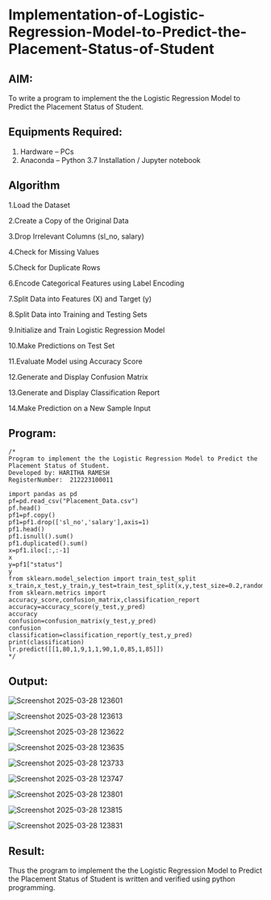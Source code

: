 # Implementation-of-Logistic-Regression-Model-to-Predict-the-Placement-Status-of-Student

## AIM:
To write a program to implement the the Logistic Regression Model to Predict the Placement Status of Student.

## Equipments Required:
1. Hardware – PCs
2. Anaconda – Python 3.7 Installation / Jupyter notebook

## Algorithm
1.Load the Dataset

2.Create a Copy of the Original Data

3.Drop Irrelevant Columns (sl_no, salary)

4.Check for Missing Values

5.Check for Duplicate Rows

6.Encode Categorical Features using Label Encoding

7.Split Data into Features (X) and Target (y)

8.Split Data into Training and Testing Sets

9.Initialize and Train Logistic Regression Model

10.Make Predictions on Test Set

11.Evaluate Model using Accuracy Score

12.Generate and Display Confusion Matrix

13.Generate and Display Classification Report

14.Make Prediction on a New Sample Input 

## Program:
```
/*
Program to implement the the Logistic Regression Model to Predict the Placement Status of Student.
Developed by: HARITHA RAMESH
RegisterNumber:  212223100011

import pandas as pd
pf=pd.read_csv("Placement_Data.csv")
pf.head()
pf1=pf.copy()
pf1=pf1.drop(['sl_no','salary'],axis=1)
pf1.head()
pf1.isnull().sum()
pf1.duplicated().sum()
x=pf1.iloc[:,:-1]
x
y=pf1["status"]
y
from sklearn.model_selection import train_test_split
x_train,x_test,y_train,y_test=train_test_split(x,y,test_size=0.2,random_state=0)
from sklearn.metrics import accuracy_score,confusion_matrix,classification_report
accuracy=accuracy_score(y_test,y_pred)
accuracy
confusion=confusion_matrix(y_test,y_pred)
confusion
classification=classification_report(y_test,y_pred)
print(classification)
lr.predict([[1,80,1,9,1,1,90,1,0,85,1,85]])
*/
```

## Output:
![Screenshot 2025-03-28 123601](https://github.com/user-attachments/assets/800110c0-df4c-4271-bd92-d84d2022b4e3)

![Screenshot 2025-03-28 123613](https://github.com/user-attachments/assets/06c61909-785e-4b2d-9ffe-cbd8bd3e33d8)

![Screenshot 2025-03-28 123622](https://github.com/user-attachments/assets/63b43a33-c8a2-416c-bc0b-3fd5b8e377b9)

![Screenshot 2025-03-28 123635](https://github.com/user-attachments/assets/be43ef31-1dc7-4ecc-9798-f58dea38af50)


![Screenshot 2025-03-28 123733](https://github.com/user-attachments/assets/50cf020a-1aaf-43cf-beae-3641d03f9832)

![Screenshot 2025-03-28 123747](https://github.com/user-attachments/assets/16248e05-b308-4a94-a8fb-811bac016623)


![Screenshot 2025-03-28 123801](https://github.com/user-attachments/assets/9d393d35-b6dd-423e-801a-9d671f836402)


![Screenshot 2025-03-28 123815](https://github.com/user-attachments/assets/00a09ca2-c40f-493f-8bab-3ea562c03213)


![Screenshot 2025-03-28 123831](https://github.com/user-attachments/assets/2c98c677-db70-406f-b436-1d3729f51791)









## Result:
Thus the program to implement the the Logistic Regression Model to Predict the Placement Status of Student is written and verified using python programming.
